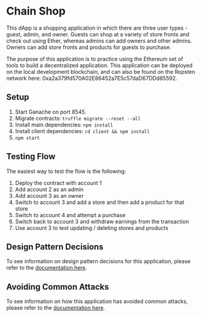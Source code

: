 # Chain Shop

This dApp is a shopping application in which there are three user types - guest, admin, and owner. Guests can shop at a variety of store fronts and check out using Ether, whereas admins can add owners and other admins. Owners can add store fronts and products for guests to purchase.

The purpose of this application is to practice using the Ethereum set of tools to build a decentralized application. This application can be deployed on the local development blockchain, and can also be found on the Ropsten network here: 0xa2a379fd570A02E86452a7E5c57daD67DDd85592.

## Setup

1. Start Ganache on port 8545.
2. Migrate contracts: `truffle migrate --reset --all`
3. Install main dependencies: `npm install`
4. Install client dependencies: `cd client && npm install`
5. `npm start`

## Testing Flow

The easiest way to test the flow is the following:

1. Deploy the contract with account 1
2. Add account 2 as an admin
3. Add account 3 as an owner
4. Switch to account 3 and add a store and then add a product for that store
5. Switch to account 4 and attempt a purchase
6. Switch back to account 3 and withdraw earnings from the transaction
7. Use account 3 to test updating / deleting stores and products

## Design Pattern Decisions

To see information on design pattern decisions for this application, please refer to the [documentation here](design_pattern_decisions.md).

## Avoiding Common Attacks

To see information on how this application has avoided common attacks, please refer to the [documentation here](avoiding_common_attacks.md).
